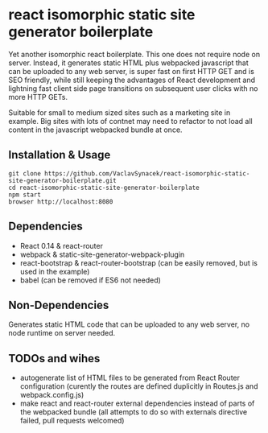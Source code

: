 react isomorphic static site generator boilerplate
===================

Yet another isomorphic react boilerplate. This one does not require node on server. Instead, it generates static HTML plus webpacked javascript that can be uploaded to any web server, is super fast on first HTTP GET and is SEO friendly, while still keeping the advantages of React development and lightning fast client side page transitions on subsequent user clicks with no more HTTP GETs.

Suitable for small to medium sized sites such as a marketing site in example. Big sites with lots of contnet may need to refactor to not load all content in the javascript webpacked bundle at once.


Installation & Usage
-------------------
```
git clone https://github.com/VaclavSynacek/react-isomorphic-static-site-generator-boilerplate.git
cd react-isomorphic-static-site-generator-boilerplate
npm start
browser http://localhost:8080
```

Dependencies
-------------------
* React 0.14 & react-router
* webpack & static-site-generator-webpack-plugin
* react-bootstrap & react-router-bootstrap (can be easily removed, but is used in the example)
* babel (can be removed if ES6 not needed)


Non-Dependencies
-------------------
Generates static HTML code that can be uploaded to any web server, no node runtime on server needed.

TODOs and wihes
-------------------
* autogenerate list of HTML files to be generated from React Router configuration (curently the routes are defined duplicitly in Routes.js and webpack.config.js)
* make react and react-router external dependencies instead of parts of the webpacked bundle (all attempts to do so with externals directive failed, pull requests welcomed)